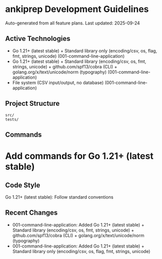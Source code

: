 # ankiprep Development Guidelines

Auto-generated from all feature plans. Last updated: 2025-09-24

## Active Technologies
- Go 1.21+ (latest stable) + Standard library only (encoding/csv, os, flag, fmt, strings, unicode) (001-command-line-application)
- Go 1.21+ (latest stable) + Standard library (encoding/csv, os, fmt, strings, unicode) + github.com/spf13/cobra (CLI) + golang.org/x/text/unicode/norm (typography) (001-command-line-application)
- File system (CSV input/output, no database) (001-command-line-application)

## Project Structure
```
src/
tests/
```

## Commands
# Add commands for Go 1.21+ (latest stable)

## Code Style
Go 1.21+ (latest stable): Follow standard conventions

## Recent Changes
- 001-command-line-application: Added Go 1.21+ (latest stable) + Standard library (encoding/csv, os, fmt, strings, unicode) + github.com/spf13/cobra (CLI) + golang.org/x/text/unicode/norm (typography)
- 001-command-line-application: Added Go 1.21+ (latest stable) + Standard library only (encoding/csv, os, flag, fmt, strings, unicode)

<!-- MANUAL ADDITIONS START -->
<!-- MANUAL ADDITIONS END -->
